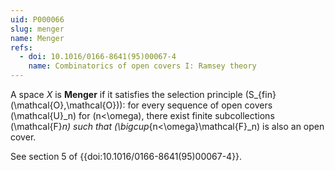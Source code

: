 ```yaml
---
uid: P000066
slug: menger
name: Menger
refs:
  - doi: 10.1016/0166-8641(95)00067-4
    name: Combinatorics of open covers I: Ramsey theory
---
```

A space $X$ is **Menger** if it satisfies the selection principle
\(S_{fin}(\mathcal{O},\mathcal{O})\): for every sequence of open covers
\(\mathcal{U}_n\) for \(n<\omega\), there exist finite subcollections
\(\mathcal{F}_n\) such that \(\bigcup_{n<\omega}\mathcal{F}_n\) is
also an open cover.

See section 5 of {{doi:10.1016/0166-8641(95)00067-4}}.
